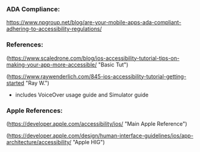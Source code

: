 
### ADA Compliance:

https://www.npgroup.net/blog/are-your-mobile-apps-ada-compliant-adhering-to-accessibility-regulations/

### References:

(https://www.scaledrone.com/blog/ios-accessibility-tutorial-tips-on-making-your-app-more-accessible/ "Basic Tut")

(https://www.raywenderlich.com/845-ios-accessibility-tutorial-getting-started "Ray W.")
- includes VoiceOver usage guide and Simulator guide

### Apple References: 

(https://developer.apple.com/accessibility/ios/ "Main Apple Reference")

(https://developer.apple.com/design/human-interface-guidelines/ios/app-architecture/accessibility/ "Apple HIG")
